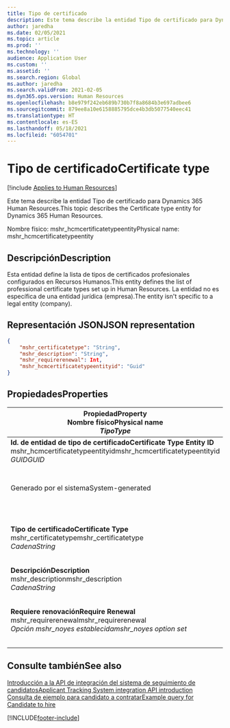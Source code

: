 ```yaml
---
title: Tipo de certificado
description: Este tema describe la entidad Tipo de certificado para Dynamics 365 Human Resources.
author: jaredha
ms.date: 02/05/2021
ms.topic: article
ms.prod: ''
ms.technology: ''
audience: Application User
ms.custom: ''
ms.assetid: ''
ms.search.region: Global
ms.author: jaredha
ms.search.validFrom: 2021-02-05
ms.dyn365.ops.version: Human Resources
ms.openlocfilehash: b8e979f242eb689b730b7f8a8684b3e697adbee6
ms.sourcegitcommit: 879ee8a10e6158885795dce4b3db5077540eec41
ms.translationtype: HT
ms.contentlocale: es-ES
ms.lasthandoff: 05/18/2021
ms.locfileid: "6054701"
---
```

# <a name="certificate-type"></a><span data-ttu-id="f45db-103">Tipo de certificado</span><span class="sxs-lookup"><span data-stu-id="f45db-103">Certificate type</span></span>

[!include [Applies to Human Resources](../includes/applies-to-hr.md)]

<span data-ttu-id="f45db-104">Este tema describe la entidad Tipo de certificado para Dynamics 365 Human Resources.</span><span class="sxs-lookup"><span data-stu-id="f45db-104">This topic describes the Certificate type entity for Dynamics 365 Human Resources.</span></span>

<span data-ttu-id="f45db-105">Nombre físico: mshr_hcmcertificatetypeentity</span><span class="sxs-lookup"><span data-stu-id="f45db-105">Physical name: mshr_hcmcertificatetypeentity</span></span>

## <a name="description"></a><span data-ttu-id="f45db-106">Descripción</span><span class="sxs-lookup"><span data-stu-id="f45db-106">Description</span></span>

<span data-ttu-id="f45db-107">Esta entidad define la lista de tipos de certificados profesionales configurados en Recursos Humanos.</span><span class="sxs-lookup"><span data-stu-id="f45db-107">This entity defines the list of professional certificate types set up in Human Resources.</span></span> <span data-ttu-id="f45db-108">La entidad no es específica de una entidad jurídica (empresa).</span><span class="sxs-lookup"><span data-stu-id="f45db-108">The entity isn't specific to a legal entity (company).</span></span>

## <a name="json-representation"></a><span data-ttu-id="f45db-109">Representación JSON</span><span class="sxs-lookup"><span data-stu-id="f45db-109">JSON representation</span></span>

```json
{
    "mshr_certificatetype": "String",
    "mshr_description": "String",
    "mshr_requirerenewal": Int,
    "mshr_hcmcertificatetypeentityid": "Guid"
}
```

## <a name="properties"></a><span data-ttu-id="f45db-110">Propiedades</span><span class="sxs-lookup"><span data-stu-id="f45db-110">Properties</span></span>

| <span data-ttu-id="f45db-111">Propiedad</span><span class="sxs-lookup"><span data-stu-id="f45db-111">Property</span></span><br><span data-ttu-id="f45db-112">**Nombre físico**</span><span class="sxs-lookup"><span data-stu-id="f45db-112">**Physical name**</span></span><br><span data-ttu-id="f45db-113">**_Tipo_**</span><span class="sxs-lookup"><span data-stu-id="f45db-113">**_Type_**</span></span> | <span data-ttu-id="f45db-114">Utilizar</span><span class="sxs-lookup"><span data-stu-id="f45db-114">Use</span></span> | <span data-ttu-id="f45db-115">Descripción</span><span class="sxs-lookup"><span data-stu-id="f45db-115">Description</span></span> |
| --- | --- | --- |
| <span data-ttu-id="f45db-116">**Id. de entidad de tipo de certificado**</span><span class="sxs-lookup"><span data-stu-id="f45db-116">**Certificate Type Entity ID**</span></span><br><span data-ttu-id="f45db-117">mshr_hcmcertificatetypeentityid</span><span class="sxs-lookup"><span data-stu-id="f45db-117">mshr_hcmcertificatetypeentityid</span></span><br><span data-ttu-id="f45db-118">*GUID*</span><span class="sxs-lookup"><span data-stu-id="f45db-118">*GUID*</span></span> | <span data-ttu-id="f45db-119">Solo lectura</span><span class="sxs-lookup"><span data-stu-id="f45db-119">Read-only</span></span><br><span data-ttu-id="f45db-120">Obligatorio</span><span class="sxs-lookup"><span data-stu-id="f45db-120">Required</span></span> 
<span data-ttu-id="f45db-121">Generado por el sistema</span><span class="sxs-lookup"><span data-stu-id="f45db-121">System-generated</span></span> | <span data-ttu-id="f45db-122">Identificador primario único del tipo de certificado.</span><span class="sxs-lookup"><span data-stu-id="f45db-122">Unique primary identifier for the certificate type.</span></span> |
| <span data-ttu-id="f45db-123">**Tipo de certificado**</span><span class="sxs-lookup"><span data-stu-id="f45db-123">**Certificate Type**</span></span><br><span data-ttu-id="f45db-124">mshr_certificatetype</span><span class="sxs-lookup"><span data-stu-id="f45db-124">mshr_certificatetype</span></span><br><span data-ttu-id="f45db-125">*Cadena*</span><span class="sxs-lookup"><span data-stu-id="f45db-125">*String*</span></span> | <span data-ttu-id="f45db-126">Leer/Escribir</span><span class="sxs-lookup"><span data-stu-id="f45db-126">Read/write</span></span><br><span data-ttu-id="f45db-127">Obligatorio</span><span class="sxs-lookup"><span data-stu-id="f45db-127">Required</span></span> | <span data-ttu-id="f45db-128">Identificador único legible por el usuario del tipo de certificado.</span><span class="sxs-lookup"><span data-stu-id="f45db-128">Unique user-readable identifier for the certificate type.</span></span> |
| <span data-ttu-id="f45db-129">**Descripción**</span><span class="sxs-lookup"><span data-stu-id="f45db-129">**Description**</span></span><br><span data-ttu-id="f45db-130">mshr_description</span><span class="sxs-lookup"><span data-stu-id="f45db-130">mshr_description</span></span><br><span data-ttu-id="f45db-131">*Cadena*</span><span class="sxs-lookup"><span data-stu-id="f45db-131">*String*</span></span> | <span data-ttu-id="f45db-132">Leer/Escribir</span><span class="sxs-lookup"><span data-stu-id="f45db-132">Read/write</span></span><br><span data-ttu-id="f45db-133">Obligatorio</span><span class="sxs-lookup"><span data-stu-id="f45db-133">Required</span></span> | <span data-ttu-id="f45db-134">Descripción del tipo de certificado.</span><span class="sxs-lookup"><span data-stu-id="f45db-134">Description of the certificate type.</span></span> |
| <span data-ttu-id="f45db-135">**Requiere renovación**</span><span class="sxs-lookup"><span data-stu-id="f45db-135">**Require Renewal**</span></span><br><span data-ttu-id="f45db-136">mshr_requirerenewal</span><span class="sxs-lookup"><span data-stu-id="f45db-136">mshr_requirerenewal</span></span><br><span data-ttu-id="f45db-137">*Opción mshr_noyes establecida*</span><span class="sxs-lookup"><span data-stu-id="f45db-137">*mshr_noyes option set*</span></span> | <span data-ttu-id="f45db-138">Leer/Escribir</span><span class="sxs-lookup"><span data-stu-id="f45db-138">Read/write</span></span><br><span data-ttu-id="f45db-139">Opcional</span><span class="sxs-lookup"><span data-stu-id="f45db-139">Optional</span></span> | <span data-ttu-id="f45db-140">Indica si se requiere renovación para el certificado.</span><span class="sxs-lookup"><span data-stu-id="f45db-140">Indicates whether renewal is required for the certificate.</span></span> |

## <a name="see-also"></a><span data-ttu-id="f45db-141">Consulte también</span><span class="sxs-lookup"><span data-stu-id="f45db-141">See also</span></span>

[<span data-ttu-id="f45db-142">Introducción a la API de integración del sistema de seguimiento de candidatos</span><span class="sxs-lookup"><span data-stu-id="f45db-142">Applicant Tracking System integration API introduction</span></span>](hr-admin-integration-ats-api-introduction.md)<br>
[<span data-ttu-id="f45db-143">Consulta de ejemplo para candidato a contratar</span><span class="sxs-lookup"><span data-stu-id="f45db-143">Example query for Candidate to hire</span></span>](hr-admin-integration-ats-api-candidate-to-hire-example-query.md)



[!INCLUDE[footer-include](../includes/footer-banner.md)]